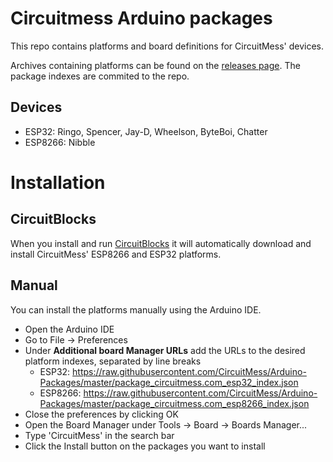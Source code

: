 # Circuitmess Arduino packages
This repo contains platforms and board definitions for CircuitMess' devices.

Archives containing platforms can be found on the [releases page](https://github.com/CircuitMess/Arduino-Packages/releases). The package indexes are commited to the repo.

## Devices
* ESP32: Ringo, Spencer, Jay-D, Wheelson, ByteBoi, Chatter
* ESP8266: Nibble

# Installation

## CircuitBlocks
When you install and run [CircuitBlocks](https://circuitmess.com/circuitblocks/) it will automatically download and install CircuitMess' ESP8266 and ESP32 platforms.

## Manual
You can install the platforms manually using the Arduino IDE.
* Open the Arduino IDE
* Go to File -> Preferences
* Under **Additional board Manager URLs** add the URLs to the desired platform indexes, separated by line breaks
  * ESP32: https://raw.githubusercontent.com/CircuitMess/Arduino-Packages/master/package_circuitmess.com_esp32_index.json
  * ESP8266: https://raw.githubusercontent.com/CircuitMess/Arduino-Packages/master/package_circuitmess.com_esp8266_index.json
* Close the preferences by clicking OK
* Open the Board Manager under Tools -> Board -> Boards Manager...
* Type 'CircuitMess' in the search bar
* Click the Install button on the packages you want to install
